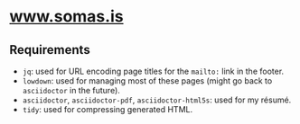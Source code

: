 # www.somas.is

## Requirements

- `jq`: used for URL encoding page titles for the `mailto:` link in the footer.
- `lowdown`: used for managing most of these pages (might go back to `asciidoctor` in the future).
- `asciidoctor`, `asciidoctor-pdf`, `asciidoctor-html5s`: used for my résumé.
- `tidy`: used for compressing generated HTML.
